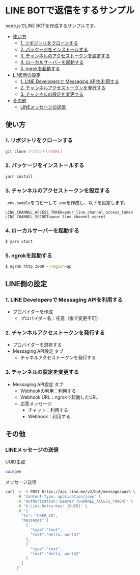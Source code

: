 # LINE BOTで返信をするサンプル

node.jsでLINE BOTを作成するサンプルです。

<!-- @import "[TOC]" {cmd="toc" depthFrom=2 depthTo=6 orderedList=false} -->

<!-- code_chunk_output -->

- [使い方](#使い方)
  - [1. リポジトリをクローンする](#1-リポジトリをクローンする)
  - [2. パッケージをインストールする](#2-パッケージをインストールする)
  - [3. チャンネルのアクセストークンを設定する](#3-チャンネルのアクセストークンを設定する)
  - [4. ローカルサーバーを起動する](#4-ローカルサーバーを起動する)
  - [5. ngrokを起動する](#5-ngrokを起動する)
- [LINE側の設定](#line側の設定)
  - [1. LINE Developersで Messaging APIを利用する](#1-line-developersで-messaging-apiを利用する)
  - [2. チャンネルアクセストークンを発行する](#2-チャンネルアクセストークンを発行する)
  - [3. チャンネルの設定を変更する](#3-チャンネルの設定を変更する)
- [その他](#その他)
  - [LINEメッセージの送信](#lineメッセージの送信)

<!-- /code_chunk_output -->

## 使い方

### 1. リポジトリをクローンする

```bash
git clone [リポジトリのURL]
```

### 2. パッケージをインストールする

```bash
yarn install
```

### 3. チャンネルのアクセストークンを設定する

`.env.sample`をコピーして`.env`を作成し、以下を設定します。

```
LINE_CHANNEL_ACCESS_TOKEN=your_line_channel_access_token
LINE_CHANNEL_SECRET=your_line_channel_secret
```

### 4. ローカルサーバーを起動する

```bash
$ yarn start
```

### 5. ngrokを起動する

```bash
$ ngrok http 3000 --region=ap
```

## LINE側の設定

### 1. LINE Developersで Messaging APIを利用する

- プロバイダーを作成
  - プロバイダー名：任意（後で変更不可）

### 2. チャンネルアクセストークンを発行する

- プロバイダーを選択する
- Messaging API設定 タブ
  - チャネルアクセストークンを発行する

### 3. チャンネルの設定を変更する

- Messaging API設定 タブ
  - Webhookの利用：利用する
  - Webhook URL：ngrokで起動したURL
  - 応答メッセージ
    - チャット：利用する
    - Webhook：利用する

## その他

### LINEメッセージの送信

UUID生成

```bash
uuidgen
```

メッセージ送信

```bash
curl -v -X POST https://api.line.me/v2/bot/message/push \
     -H 'Content-Type: application/json' \
     -H 'Authorization: Bearer {CHANNEL_ACCESS_TOKEN}' \
     -H 'X-Line-Retry-Key: {UUID}' \
     -d '{
       "to": "USER_ID",
       "messages":[
         {
           "type":"text",
           "text":"Hello, world1"
         },
         {
           "type":"text",
           "text":"Hello, world2"
         }
       ]
     }'
```
